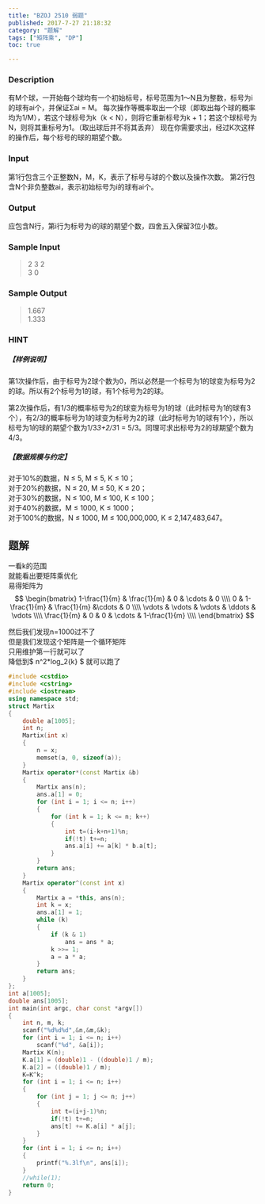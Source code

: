 ```yaml
---
title: "BZOJ 2510 弱题"
published: 2017-7-27 21:18:32
category: "题解"
tags: ["矩阵乘", "DP"]
toc: true

---
```


### Description

有M个球，一开始每个球均有一个初始标号，标号范围为1～N且为整数，标号为i的球有ai个，并保证Σai = M。
每次操作等概率取出一个球（即取出每个球的概率均为1/M），若这个球标号为k（k < N），则将它重新标号为k + 1；若这个球标号为N，则将其重标号为1。（取出球后并不将其丢弃）
现在你需要求出，经过K次这样的操作后，每个标号的球的期望个数。
<!--more--> 
### Input

第1行包含三个正整数N，M，K，表示了标号与球的个数以及操作次数。
第2行包含N个非负整数ai，表示初始标号为i的球有ai个。
 
### Output

应包含N行，第i行为标号为i的球的期望个数，四舍五入保留3位小数。
 
### Sample Input

>2 3 2  
3 0  


### Sample Output

>1.667  
1.333

 

### HINT

##### 【样例说明】

第1次操作后，由于标号为2球个数为0，所以必然是一个标号为1的球变为标号为2的球。所以有2个标号为1的球，有1个标号为2的球。

第2次操作后，有1/3的概率标号为2的球变为标号为1的球（此时标号为1的球有3个），有2/3的概率标号为1的球变为标号为2的球（此时标号为1的球有1个），所以标号为1的球的期望个数为1/3*3+2/3*1 = 5/3。同理可求出标号为2的球期望个数为4/3。

##### 【数据规模与约定】

对于10%的数据，N ≤ 5, M ≤ 5, K ≤ 10；  
对于20%的数据，N ≤ 20, M ≤ 50, K ≤ 20；  
对于30%的数据，N ≤ 100, M ≤ 100, K ≤ 100；  
对于40%的数据，M ≤ 1000, K ≤ 1000；  
对于100%的数据，N ≤ 1000, M ≤ 100,000,000, K ≤ 2,147,483,647。  

## 题解

一看k的范围  
就能看出要矩阵乘优化  
易得矩阵为
$$
    \begin{bmatrix}
        1-\frac{1}{m} & \frac{1}{m} & 0 & \cdots & 0 \\\\
        0 & 1-\frac{1}{m} & \frac{1}{m} &\cdots & 0 \\\\
        \vdots & \vdots & \vdots & \ddots & \vdots \\\\
        \frac{1}{m} & 0 & 0 & \cdots & 1-\frac{1}{m} \\\\
    \end{bmatrix}
$$

然后我们发现n=1000过不了  
但是我们发现这个矩阵是一个循环矩阵  
只用维护第一行就可以了  
降低到$ n^2*log_2{k} $
就可以跑了

```c++
#include <cstdio>
#include <cstring>
#include <iostream>
using namespace std;
struct Martix
{
    double a[1005];
    int n;
    Martix(int x)
    {
        n = x;
        memset(a, 0, sizeof(a));
    }
    Martix operator*(const Martix &b)
    {
        Martix ans(n);
        ans.a[1] = 0;
        for (int i = 1; i <= n; i++)
        {
            for (int k = 1; k <= n; k++)
            {
                int t=(i-k+n+1)%n;
                if(!t) t+=n;
                ans.a[i] += a[k] * b.a[t];
            }
        }
        return ans;
    }
    Martix operator^(const int x)
    {
        Martix a = *this, ans(n);
        int k = x;
        ans.a[1] = 1;
        while (k)
        {
            if (k & 1)
                ans = ans * a;
            k >>= 1;
            a = a * a;
        }
        return ans;
    }
};
int a[1005];
double ans[1005];
int main(int argc, char const *argv[])
{
    int n, m, k;
    scanf("%d%d%d",&n,&m,&k);
    for (int i = 1; i <= n; i++)
        scanf("%d", &a[i]);
    Martix K(n);
    K.a[1] = (double)1 - ((double)1 / m);
    K.a[2] = ((double)1 / m);
    K=K^k;
    for (int i = 1; i <= n; i++)
    {
        for (int j = 1; j <= n; j++)
        {
            int t=(i+j-1)%n;
            if(!t) t+=n;
            ans[t] += K.a[i] * a[j];
        }
    }
    for (int i = 1; i <= n; i++)
    {
        printf("%.3lf\n", ans[i]);
    }
    //while(1);
    return 0;
}

```